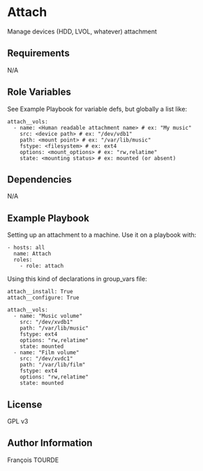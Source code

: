 Attach
======

Manage devices (HDD, LVOL, whatever) attachment

Requirements
------------

N/A

Role Variables
--------------

See Example Playbook for variable defs, but globally a list like:

```
attach__vols:
  - name: <Human readable attachment name> # ex: "My music"
    src: <device path> # ex: "/dev/vdb1"
    path: <mount point> # ex: "/var/lib/music"
    fstype: <filesystem> # ex: ext4
    options: <mount_options> # ex: "rw,relatime"
    state: <mounting status> # ex: mounted (or absent)
```

Dependencies
------------

N/A

Example Playbook
----------------

Setting up an attachment to a machine. Use it on a playbook with:

```
- hosts: all
  name: Attach
  roles:
    - role: attach
```

Using this kind of declarations in group_vars file:

```
attach__install: True
attach__configure: True

attach__vols:
  - name: "Music volume"
    src: "/dev/xvdb1"
    path: "/var/lib/music"
    fstype: ext4
    options: "rw,relatime"
    state: mounted
  - name: "Film volume"
    src: "/dev/xvdc1"
    path: "/var/lib/film"
    fstype: ext4
    options: "rw,relatime"
    state: mounted
```

License
-------

GPL v3

Author Information
------------------

François TOURDE
